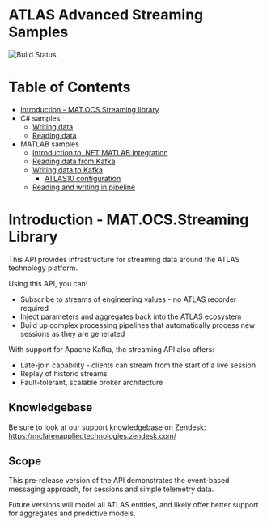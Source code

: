 # ATLAS Advanced Streaming Samples

![Build Status](https://mat-ocs.visualstudio.com/Telemetry%20Analytics%20Platform/_apis/build/status/MAT.OCS.Streaming/Streaming%20Samples?branchName=develop)

Table of Contents
=================
<!--ts-->
* [Introduction - MAT.OCS.Streaming library](/README.md)
* C# samples
    * [Writing data](/docs/CSharp/WritingData.md)
    * [Reading data](/docs/CSharp/ReadingData.md)
* MATLAB samples
    * [Introduction to .NET MATLAB integration](/docs/Matlab/IntroToNetMatlabIntegration.md)
    * [Reading data from Kafka](/docs/Matlab/ReadingDataFromKafka.md)
    * [Writing data to Kafka](/docs/Matlab/WritingDataToKafka.md)
        * [ATLAS10 configuration](/docs/Matlab/Atlas10Configuration.md)
    * [Reading and writing in pipeline](/docs/Matlab/ReadingAndWritingInPipeline.md)
<!--te-->

# Introduction - MAT.OCS.Streaming Library

This API provides infrastructure for streaming data around the ATLAS technology platform. 

Using this API, you can: 
* Subscribe to streams of engineering values - no ATLAS recorder required 
* Inject parameters and aggregates back into the ATLAS ecosystem 
* Build up complex processing pipelines that automatically process new sessions as they are generated 

With support for Apache Kafka, the streaming API also offers: 
* Late-join capability - clients can stream from the start of a live session 
* Replay of historic streams 
* Fault-tolerant, scalable broker architecture 

## Knowledgebase
Be sure to look at our support knowledgebase on Zendesk: https://mclarenappliedtechnologies.zendesk.com/

## Scope
This pre-release version of the API demonstrates the event-based messaging approach, for sessions and simple telemetry data. 

Future versions will model all ATLAS entities, and likely offer better support for aggregates and predictive models. 
